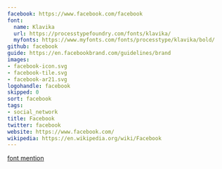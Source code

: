 ```yaml
---
facebook: https://www.facebook.com/facebook
font:
  name: Klavika
  url: https://processtypefoundry.com/fonts/klavika/
  myfonts: https://www.myfonts.com/fonts/processtype/klavika/bold/
github: facebook
guide: https://en.facebookbrand.com/guidelines/brand
images:
- facebook-icon.svg
- facebook-tile.svg
- facebook-ar21.svg
logohandle: facebook
skipped: 0
sort: facebook
tags:
- social_network
title: Facebook
twitter: facebook
website: https://www.facebook.com/
wikipedia: https://en.wikipedia.org/wiki/Facebook
---
```


[font mention](https://fontsinuse.com/uses/9/the-social-network)
